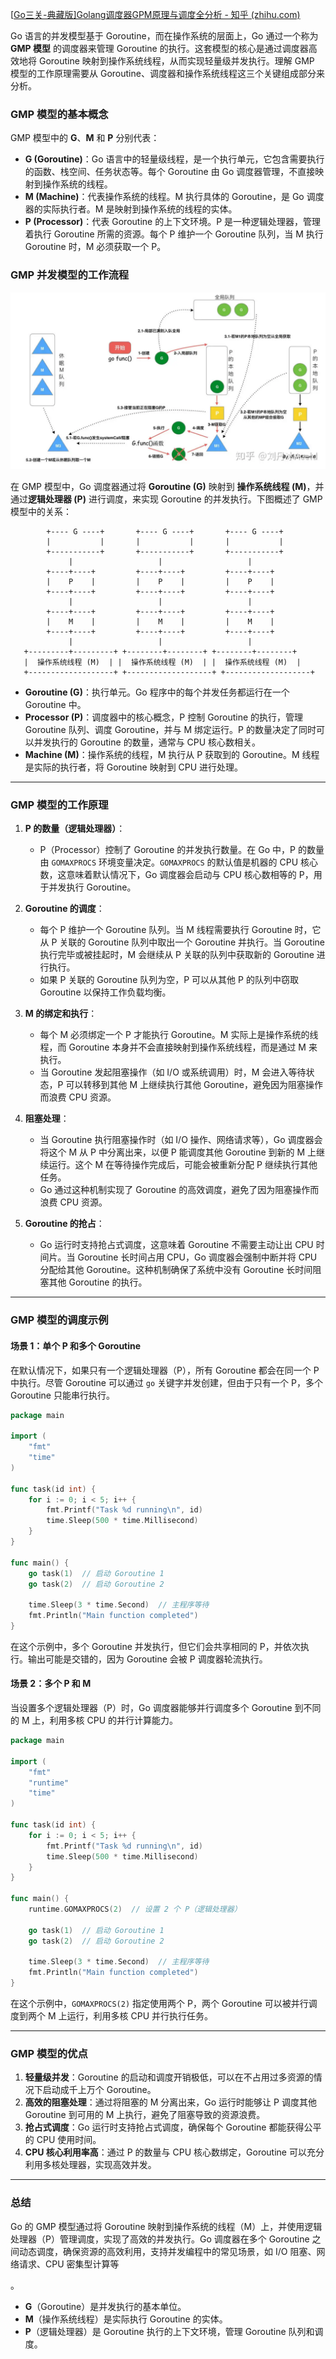[[Go三关-典藏版\]Golang调度器GPM原理与调度全分析 - 知乎 (zhihu.com)](https://zhuanlan.zhihu.com/p/323271088)

Go 语言的并发模型基于 Goroutine，而在操作系统的层面上，Go 通过一个称为 **GMP 模型** 的调度器来管理 Goroutine 的执行。这套模型的核心是通过调度器高效地将 Goroutine 映射到操作系统线程，从而实现轻量级并发执行。理解 GMP 模型的工作原理需要从 Goroutine、调度器和操作系统线程这三个关键组成部分来分析。

### GMP 模型的基本概念

GMP 模型中的 **G**、**M** 和 **P** 分别代表：
- **G (Goroutine)**：Go 语言中的轻量级线程，是一个执行单元，它包含需要执行的函数、栈空间、任务状态等。每个 Goroutine 由 Go 调度器管理，不直接映射到操作系统的线程。
- **M (Machine)**：代表操作系统的线程。M 执行具体的 Goroutine，是 Go 调度器的实际执行者。M 是映射到操作系统的线程的实体。
- **P (Processor)**：代表 Goroutine 的上下文环境。P 是一种逻辑处理器，管理着执行 Goroutine 所需的资源。每个 P 维护一个 Goroutine 队列，当 M 执行 Goroutine 时，M 必须获取一个 P。

### GMP 并发模型的工作流程

![img](GMP底层原理.assets/v2-08a62309cb2c22fe765c20d2f640e15c_1440w.webp)

在 GMP 模型中，Go 调度器通过将 **Goroutine (G)** 映射到 **操作系统线程 (M)**，并通过**逻辑处理器 (P)** 进行调度，来实现 Goroutine 的并发执行。下图概述了 GMP 模型中的关系：

```
        +---- G ----+       +---- G ----+       +---- G ----+
        |           |       |           |       |           |
        +-----------+       +-----------+       +-----------+
             |                   |                   |
        +----+----+         +----+----+         +----+----+
        |    P    |         |    P    |         |    P    |
        +----+----+         +----+----+         +----+----+
             |                   |                   |
        +----+----+         +----+----+         +----+----+
        |    M    |         |    M    |         |    M    |
        +----+----+         +----+----+         +----+----+
             |                   |                   |
   +---------+---------+ +--------+--------+ +--------+--------+
   |  操作系统线程 (M)  | |  操作系统线程 (M)  | |  操作系统线程 (M)  |
   +-------------------+ +-------------------+ +-------------------+
```

- **Goroutine (G)**：执行单元。Go 程序中的每个并发任务都运行在一个 Goroutine 中。
- **Processor (P)**：调度器中的核心概念，P 控制 Goroutine 的执行，管理 Goroutine 队列、调度 Goroutine，并与 M 绑定运行。P 的数量决定了同时可以并发执行的 Goroutine 的数量，通常与 CPU 核心数相关。
- **Machine (M)**：操作系统的线程，M 执行从 P 获取到的 Goroutine。M 线程是实际的执行者，将 Goroutine 映射到 CPU 进行处理。

---

### GMP 模型的工作原理

1. **P 的数量（逻辑处理器）**：
   - P（Processor）控制了 Goroutine 的并发执行数量。在 Go 中，P 的数量由 `GOMAXPROCS` 环境变量决定。`GOMAXPROCS` 的默认值是机器的 CPU 核心数，这意味着默认情况下，Go 调度器会启动与 CPU 核心数相等的 P，用于并发执行 Goroutine。

2. **Goroutine 的调度**：
   - 每个 P 维护一个 Goroutine 队列。当 M 线程需要执行 Goroutine 时，它从 P 关联的 Goroutine 队列中取出一个 Goroutine 并执行。当 Goroutine 执行完毕或被挂起时，M 会继续从 P 关联的队列中获取新的 Goroutine 进行执行。
   - 如果 P 关联的 Goroutine 队列为空，P 可以从其他 P 的队列中窃取 Goroutine 以保持工作负载均衡。

3. **M 的绑定和执行**：
   - 每个 M 必须绑定一个 P 才能执行 Goroutine。M 实际上是操作系统的线程，而 Goroutine 本身并不会直接映射到操作系统线程，而是通过 M 来执行。
   - 当 Goroutine 发起阻塞操作（如 I/O 或系统调用）时，M 会进入等待状态，P 可以转移到其他 M 上继续执行其他 Goroutine，避免因为阻塞操作而浪费 CPU 资源。

4. **阻塞处理**：
   - 当 Goroutine 执行阻塞操作时（如 I/O 操作、网络请求等），Go 调度器会将这个 M 从 P 中分离出来，以便 P 能调度其他 Goroutine 到新的 M 上继续运行。这个 M 在等待操作完成后，可能会被重新分配 P 继续执行其他任务。
   - Go 通过这种机制实现了 Goroutine 的高效调度，避免了因为阻塞操作而浪费 CPU 资源。

5. **Goroutine 的抢占**：
   - Go 运行时支持抢占式调度，这意味着 Goroutine 不需要主动让出 CPU 时间片。当 Goroutine 长时间占用 CPU，Go 调度器会强制中断并将 CPU 分配给其他 Goroutine。这种机制确保了系统中没有 Goroutine 长时间阻塞其他 Goroutine 的执行。

---

### GMP 模型的调度示例

#### 场景 1：单个 P 和多个 Goroutine

在默认情况下，如果只有一个逻辑处理器（P），所有 Goroutine 都会在同一个 P 中执行。尽管 Goroutine 可以通过 `go` 关键字并发创建，但由于只有一个 P，多个 Goroutine 只能串行执行。

```go
package main

import (
    "fmt"
    "time"
)

func task(id int) {
    for i := 0; i < 5; i++ {
        fmt.Printf("Task %d running\n", id)
        time.Sleep(500 * time.Millisecond)
    }
}

func main() {
    go task(1)  // 启动 Goroutine 1
    go task(2)  // 启动 Goroutine 2

    time.Sleep(3 * time.Second)  // 主程序等待
    fmt.Println("Main function completed")
}
```

在这个示例中，多个 Goroutine 并发执行，但它们会共享相同的 P，并依次执行。输出可能是交错的，因为 Goroutine 会被 P 调度器轮流执行。

#### 场景 2：多个 P 和 M

当设置多个逻辑处理器（P）时，Go 调度器能够并行调度多个 Goroutine 到不同的 M 上，利用多核 CPU 的并行计算能力。

```go
package main

import (
    "fmt"
    "runtime"
    "time"
)

func task(id int) {
    for i := 0; i < 5; i++ {
        fmt.Printf("Task %d running\n", id)
        time.Sleep(500 * time.Millisecond)
    }
}

func main() {
    runtime.GOMAXPROCS(2)  // 设置 2 个 P（逻辑处理器）
    
    go task(1)  // 启动 Goroutine 1
    go task(2)  // 启动 Goroutine 2

    time.Sleep(3 * time.Second)  // 主程序等待
    fmt.Println("Main function completed")
}
```

在这个示例中，`GOMAXPROCS(2)` 指定使用两个 P，两个 Goroutine 可以被并行调度到两个 M 上运行，利用多核 CPU 并行执行任务。

---

### GMP 模型的优点

1. **轻量级并发**：Goroutine 的启动和调度开销极低，可以在不占用过多资源的情况下启动成千上万个 Goroutine。
2. **高效的阻塞处理**：通过将阻塞的 M 分离出来，Go 运行时能够让 P 调度其他 Goroutine 到可用的 M 上执行，避免了阻塞导致的资源浪费。
3. **抢占式调度**：Go 运行时支持抢占式调度，确保每个 Goroutine 都能获得公平的 CPU 使用时间。
4. **CPU 核心利用率高**：通过 P 的数量与 CPU 核心数绑定，Goroutine 可以充分利用多核处理器，实现高效并发。

---

### 总结

Go 的 GMP 模型通过将 Goroutine 映射到操作系统的线程（M）上，并使用逻辑处理器（P）管理调度，实现了高效的并发执行。Go 调度器在多个 Goroutine 之间动态调度，确保资源的高效利用，支持并发编程中的常见场景，如 I/O 阻塞、网络请求、CPU 密集型计算等

。

- **G**（Goroutine）是并发执行的基本单位。
- **M**（操作系统线程）是实际执行 Goroutine 的实体。
- **P**（逻辑处理器）是 Goroutine 执行的上下文环境，管理 Goroutine 队列和调度。

